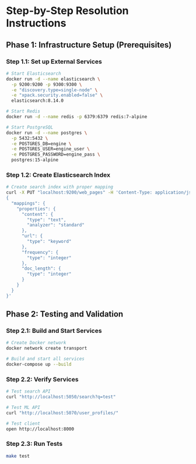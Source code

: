 # Step-by-Step Resolution Instructions

## Phase 1: Infrastructure Setup (Prerequisites)

### Step 1.1: Set up External Services

```bash
# Start Elasticsearch
docker run -d --name elasticsearch \
  -p 9200:9200 -p 9300:9300 \
  -e "discovery.type=single-node" \
  -e "xpack.security.enabled=false" \
  elasticsearch:8.14.0

# Start Redis
docker run -d --name redis -p 6379:6379 redis:7-alpine

# Start PostgreSQL
docker run -d --name postgres \
  -p 5432:5432 \
  -e POSTGRES_DB=engine \
  -e POSTGRES_USER=engine_user \
  -e POSTGRES_PASSWORD=engine_pass \
  postgres:15-alpine
```

### Step 1.2: Create Elasticsearch Index

```bash
# Create search index with proper mapping
curl -X PUT "localhost:9200/web_pages" -H 'Content-Type: application/json' -d'
{
  "mappings": {
    "properties": {
      "content": {
        "type": "text",
        "analyzer": "standard"
      },
      "url": {
        "type": "keyword"
      },
      "frequency": {
        "type": "integer"
      },
      "doc_length": {
        "type": "integer"
      }
    }
  }
}'
```

## Phase 2: Testing and Validation

### Step 2.1: Build and Start Services

```bash
# Create Docker network
docker network create transport

# Build and start all services
docker-compose up --build
```

### Step 2.2: Verify Services

```bash
# Test search API
curl "http://localhost:5050/search?q=test"

# Test ML API
curl "http://localhost:5070/user_profiles/"

# Test client
open http://localhost:8000
```

### Step 2.3: Run Tests

```bash
make test
```
